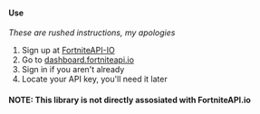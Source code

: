 #### Use
*These are rushed instructions, my apologies*
1. Sign up at [FortniteAPI-IO](https://fortniteapi.io/)
2. Go to [dashboard.fortniteapi.io](https://dashboard.fortniteapi.io/)
3. Sign in if you aren't already
4. Locate your API key, you'll need it later

#### NOTE: This library is not directly assosiated with FortniteAPI.io
